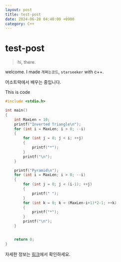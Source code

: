 ```yaml
---
layout: post
title: test-post
date: 2024-06-28 04:40:00 +0900
category: C++
---
```

# test-post
> hi, there.

welcome.
I made `개쩌는코드`, `starseeker` with c++.

어소트락에서 배우는 중입니다.


This is code

```cpp
#include <stdio.h>

int main()
{
	int MaxLen = 10;
	printf("Inverted Triangle\n");
	for (int i = MaxLen; i > 0; --i)
	{
		for (int j = 0; j < i; ++j)
		{
			printf("*");
		}
		printf("\n");
	}

	printf("Pyramid\n");
	for (int i = MaxLen; i > 0; --i)
	{
		for (int j = 0; j < (i-1); ++j)
		{
			printf(" ");
		}
		for (int k = 0; k < (MaxLen-i+1)*2-1; ++k)
		{
			printf("*");
		}
		printf("\n");
	}


	return 0;
}
```


자세한 정보는 [링크][link1]에서 확인하세요.

[link1]: https://www.naver.com/